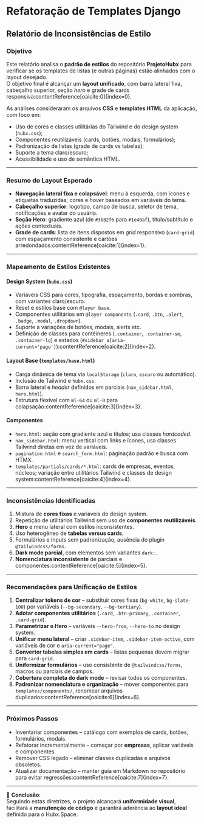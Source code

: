 # Refatoração de Templates Django  
## Relatório de Inconsistências de Estilo

### Objetivo
Este relatório analisa o **padrão de estilos** do repositório **ProjetoHubx** para verificar se os templates de listas (e outras páginas) estão alinhados com o layout desejado.  
O objetivo final é alcançar um **layout unificado**, com barra lateral fixa, cabeçalho superior, seção *hero* e grade de cards responsiva:contentReference[oaicite:0]{index=0}.

As análises consideraram os arquivos **CSS** e **templates HTML** da aplicação, com foco em:
- Uso de cores e classes utilitárias do Tailwind e do design system (`hubx.css`);
- Componentes reutilizáveis (cards, botões, modais, formulários);
- Padronização de listas (grade de cards vs tabelas);
- Suporte a tema claro/escuro;
- Acessibilidade e uso de semântica HTML.

---

### Resumo do Layout Esperado
- **Navegação lateral fixa e colapsável**: menu à esquerda, com ícones e etiquetas traduzidas; cores e *hover* baseados em variáveis do tema.  
- **Cabeçalho superior**: logotipo, campo de busca, seletor de tema, notificações e avatar do usuário.  
- **Seção Hero**: gradiente azul (de `#3b82f6` para `#1e40af`), título/subtítulo e ações contextuais.  
- **Grade de cards**: lista de itens dispostos em *grid* responsivo (`card-grid`) com espaçamento consistente e cartões arredondados:contentReference[oaicite:1]{index=1}.

---

### Mapeamento de Estilos Existentes
#### Design System (`hubx.css`)
- Variáveis CSS para cores, tipografia, espaçamento, bordas e sombras, com variantes claro/escuro.  
- Reset e estilos base com `@layer base`.  
- Componentes utilitários em `@layer components` (`.card`, `.btn`, `.alert`, `.badge`, `.modal`, `.dropdown`).  
- Suporte a variações de botões, modais, alerts etc.  
- Definição de classes para contêineres (`.container`, `.container-sm`, `.container-lg`) e estados (`#sidebar a[aria-current='page']`):contentReference[oaicite:2]{index=2}.

#### Layout Base (`templates/base.html`)
- Carga dinâmica de tema via `localStorage` (`claro`, `escuro` ou automático).  
- Inclusão de Tailwind e `hubx.css`.  
- Barra lateral e *header* definidos em parciais (`nav_sidebar.html`, `hero.html`).  
- Estrutura flexível com `ml-64` ou `ml-0` para colapsação:contentReference[oaicite:3]{index=3}.

#### Componentes
- `hero.html`: seção com gradiente azul e títulos; usa classes *hardcoded*.  
- `nav_sidebar.html`: menu vertical com links e ícones, usa classes Tailwind diretas em vez de variáveis.  
- `pagination.html` e `search_form.html`: paginação padrão e busca com HTMX.  
- `templates/partials/cards/*.html`: cards de empresas, eventos, núcleos; variação entre utilitários Tailwind e classes de design system:contentReference[oaicite:4]{index=4}.

---

### Inconsistências Identificadas
1. Mistura de **cores fixas** e variáveis do design system.  
2. Repetição de utilitários Tailwind sem uso de **componentes reutilizáveis**.  
3. **Hero** e menu lateral com estilos inconsistentes.  
4. Uso heterogêneo de **tabelas versus cards**.  
5. Formulários e inputs sem padronização, ausência do plugin `@tailwindcss/forms`.  
6. **Dark mode parcial**, com elementos sem variantes `dark:`.  
7. **Nomenclatura inconsistente** de parciais e componentes:contentReference[oaicite:5]{index=5}.

---

### Recomendações para Unificação de Estilos
1. **Centralizar tokens de cor** – substituir cores fixas (`bg-white`, `bg-slate-100`) por variáveis (`--bg-secondary`, `--bg-tertiary`).  
2. **Adotar componentes utilitários** (`.card`, `.btn-primary`, `.container`, `.card-grid`).  
3. **Parametrizar o Hero** – variáveis `--hero-from`, `--hero-to` no design system.  
4. **Unificar menu lateral** – criar `.sidebar-item`, `.sidebar-item-active`, com variáveis de cor e `aria-current="page"`.  
5. **Converter tabelas simples em cards** – listas pequenas devem migrar para `card-grid`.  
6. **Uniformizar formulários** – uso consistente de `@tailwindcss/forms`, macros ou parciais de campos.  
7. **Cobertura completa do dark mode** – revisar todos os componentes.  
8. **Padronizar nomenclatura e organização** – mover componentes para `templates/components/`, renomear arquivos duplicados:contentReference[oaicite:6]{index=6}.

---

### Próximos Passos
- Inventariar componentes – catálogo com exemplos de cards, botões, formulários, modais.  
- Refatorar incrementalmente – começar por **empresas**, aplicar variáveis e componentes.  
- Remover CSS legado – eliminar classes duplicadas e arquivos obsoletos.  
- Atualizar documentação – manter guia em Markdown no repositório para evitar regressões:contentReference[oaicite:7]{index=7}.

---

📌 **Conclusão**:  
Seguindo estas diretrizes, o projeto alcançará **uniformidade visual**, facilitará a **manutenção de código** e garantirá aderência ao **layout ideal** definido para o Hubx.Space.
